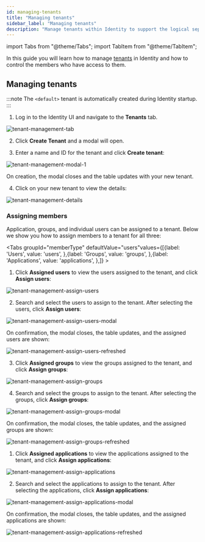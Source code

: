 ```yaml
---
id: managing-tenants
title: "Managing tenants"
sidebar_label: "Managing tenants"
description: "Manage tenants within Identity to support the logical separation of your infrastructure."
---
```


import Tabs from "@theme/Tabs";
import TabItem from "@theme/TabItem";

In this guide you will learn how to manage [tenants](/self-managed/concepts/multi-tenancy.md) in Identity and how to control the members who have access to them.

## Managing tenants

:::note
The `<default>` tenant is automatically created during Identity startup.
:::

1. Log in to the Identity UI and navigate to the **Tenants** tab.

![tenant-management-tab](../img/tenant-management-tab.png)

2. Click **Create Tenant** and a modal will open.

3. Enter a name and ID for the tenant and click **Create tenant**:

![tenant-management-modal-1](../img/tenant-management-modal-1.png)

On creation, the modal closes and the table updates with your new tenant.

4. Click on your new tenant to view the details:

![tenant-management-details](../img/tenant-management-details.png)

### Assigning members

Application, groups, and individual users can be assigned to a tenant. Below we show you how to assign members to a tenant for all three:

<Tabs groupId="memberType" defaultValue="users"values={[{label: 'Users', value: 'users', },{label: 'Groups', value: 'groups', },{label: 'Applications', value: 'applications', },]} >
<TabItem value="users">

1. Click **Assigned users** to view the users assigned to the tenant, and click **Assign users**:

![tenant-management-assign-users](../img/tenant-management-assign-users-tab.png)

2. Search and select the users to assign to the tenant. After selecting the users, click **Assign users**:

![tenant-management-assign-users-modal](../img/tenant-management-assign-users-modal.png)

On confirmation, the modal closes, the table updates, and the assigned users are shown:

![tenant-management-assign-users-refreshed](../img/tenant-management-assign-users-refreshed.png)
</TabItem>
<TabItem value="groups">

3. Click **Assigned groups** to view the groups assigned to the tenant, and click **Assign groups**:

![tenant-management-assign-groups](../img/tenant-management-assign-groups-tab.png)

4. Search and select the groups to assign to the tenant. After selecting the groups, click **Assign groups**:

![tenant-management-assign-groups-modal](../img/tenant-management-assign-groups-modal.png)

On confirmation, the modal closes, the table updates, and the assigned groups are shown:

![tenant-management-assign-groups-refreshed](../img/tenant-management-assign-groups-refreshed.png)

</TabItem>
<TabItem value="applications">

1. Click **Assigned applications** to view the applications assigned to the tenant, and click **Assign applications**:

![tenant-management-assign-applications](../img/tenant-management-assign-applications-tab.png)

2. Search and select the applications to assign to the tenant. After selecting the applications, click **Assign applications**:

![tenant-management-assign-applications-modal](../img/tenant-management-assign-applications-modal.png)

On confirmation, the modal closes, the table updates, and the assigned applications are shown:

![tenant-management-assign-applications-refreshed](../img/tenant-management-assign-applications-refreshed.png)

</TabItem>
</Tabs>
